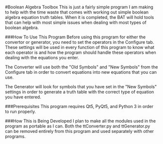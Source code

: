 #Boolean Algebra Toolbox
This is just a fairly simple program I am making to help with the time waste that comes with working out simple boolean algebra equation truth tables. When it is completed, the BAT will hold tools that can help with most simple issues when dealing with most types of boolean algebra.

###How To Use This Program
Before using this program for either the convertor or generator, you need to set the operators in the Configure tab. These settings will be used in every function of this program to know what each operator is and how the program should handle these operators when dealing with the equations you enter.

The Converter will use both the "Old Symbols" and "New Symbols" from the Configure tab in order to convert equations into new equations that you can use.

The Generator will look for symbols that you have set in the "New Symbols" settings in order to generate a truth table with the correct type of equation you have entered.

###Prerequisites
This program requires Qt5, PyQt5, and Python 3 in order to run properly.

###How This is Being Developed
I plan to make all the modules used in the program as portable as I can. Both the ttConverter.py and ttGenerator.py can be removed entirely from this program and used separately with other programs.